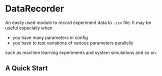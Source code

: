 # DataRecorder

An easily used module to record experiment data to `.csv` file. It may be useful especially when

- you have many parameters in config
- you have to test variations of various parameters parallelly

such as machine learning experiments and system simulations and so on.

## A Quick Start
